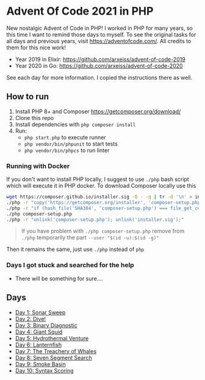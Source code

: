 # Advent Of Code 2021 in PHP

New nostalgic Advent of Code in PHP! I worked in PHP for many years, so this time I want to remind those days to myself.
To see the original tasks for all days and previous years, visit https://adventofcode.com/. All credits to them for this nice work!

- Year 2019 in Elixir: https://github.com/arxeiss/advent-of-code-2019
- Year 2020 in Go: https://github.com/arxeiss/advent-of-code-2020

See each day for more information. I copied the instructions there as well.

## How to run

1. Install PHP 8+ and Composer https://getcomposer.org/download/
1. Clone this repo
1. Install dependencies with `php composer install`
1. Run:
    - `php start.php` to execute runner
    - `php vendor/bin/phpunit` to start tests
    - `php vendor/bin/phpcs` to run linter

### Running with Docker

If you don't want to install PHP locally, I suggest to use `./php` bash script which will execute it in PHP docker.
To download Composer locally use this

```bash
wget https://composer.github.io/installer.sig -O - -q | tr -d '\n' > installer.sig
./php -r "copy('https://getcomposer.org/installer', 'composer-setup.php');"
./php -r "if (hash_file('SHA384', 'composer-setup.php') === file_get_contents('installer.sig')) { echo 'Installer verified'; } else { echo 'Installer corrupt'; unlink('composer-setup.php'); } echo PHP_EOL;"
./php composer-setup.php
./php -r "unlink('composer-setup.php'); unlink('installer.sig');"
```

> If you have problem with `./php composer-setup.php` remove from `./php` temporarily the part `--user "$(id -u):$(id -g)"`

Then it remains the same, just use `./php` instead of `php`

### Days I got stuck and searched for the help

- There will be something for sure....

## Days

- [Day 1: Sonar Sweep](/src/Day01)
- [Day 2: Dive!](/src/Day02)
- [Day 3: Binary Diagnostic](/src/Day03)
- [Day 4: Giant Squid](/src/Day04)
- [Day 5: Hydrothermal Venture](/src/Day05)
- [Day 6: Lanternfish](/src/Day06)
- [Day 7: The Treachery of Whales](/src/Day07)
- [Day 8: Seven Segment Search](/src/Day08)
- [Day 9: Smoke Basin](/src/Day09)
- [Day 10: Syntax Scoring](/src/Day10)
